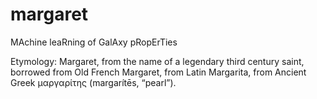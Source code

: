 # margaret
MAchine leaRning of GalAxy pRopErTies

Etymology: Margaret, from the name of a legendary third century saint, borrowed from Old French Margaret, from Latin Margarita, from Ancient Greek μαργαρίτης (margarítēs, “pearl”).
